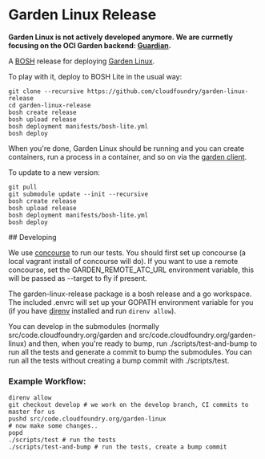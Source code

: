 # Garden Linux Release

**Garden Linux is not actively developed anymore. We are currnetly focusing on
the OCI Garden backend:
[Guardian](https://github.com/cloudfoundry/guardian-release).**

A [BOSH](http://docs.cloudfoundry.org/bosh/) release for deploying [Garden Linux](https://github.com/cloudfoundry/garden-linux).

To play with it, deploy to BOSH Lite in the usual way:

```
git clone --recursive https://github.com/cloudfoundry/garden-linux-release
cd garden-linux-release
bosh create release
bosh upload release
bosh deployment manifests/bosh-lite.yml
bosh deploy
```

When you're done, Garden Linux should be running and you can create containers, run a process in a container, and so on via the [garden client](https://github.com/cloudfoundry/garden).

To update to a new version:

```
git pull
git submodule update --init --recursive
bosh create release
bosh upload release
bosh deployment manifests/bosh-lite.yml
bosh deploy
```

## Developing

We use [concourse](http://github.com/concourse/concourse) to run our tests. You should first set up concourse (a local vagrant install of concourse will do). If you want to use a remote concourse, set the GARDEN_REMOTE_ATC_URL environment variable, this will be passed as --target to fly if present.

The garden-linux-release package is a bosh release and a go workspace. The included .envrc will set up your GOPATH environment variable for you (if you have [direnv](https://github.com/direnv/direnv) installed and run `direnv allow`). 

You can develop in the submodules (normally src/code.cloudfoundry.org/garden and src/code.cloudfoundry.org/garden-linux) and then, when you're ready to bump, run ./scripts/test-and-bump to run all the tests and generate a commit to bump the submodules. You can run all the tests without creating a bump commit with ./scripts/test.

### Example Workflow:

~~~~
direnv allow
git checkout develop # we work on the develop branch, CI commits to master for us
pushd src/code.cloudfoundry.org/garden-linux
# now make some changes..
popd
./scripts/test # run the tests
./scripts/test-and-bump # run the tests, create a bump commit
~~~~
